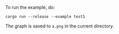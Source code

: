 To run the example, do:

    cargo run --release --example test1

The graph is saved to `a.png` in the current directory.
